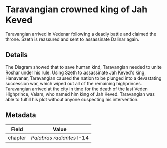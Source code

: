 # Taravangian crowned king of Jah Keved
Taravangian arrived in Vedenar following a deadly battle and claimed the throne. Szeth is reassured and sent to assassinate Dalinar again.

## Details
The Diagram showed that to save human kind, Taravangian needed to unite Roshar under his rule. Using Szeth to assassinate Jah Keved's king, Hanavanar, Taravangian caused the nation to be plunged into a devastating succession war, which wiped out all of the remaining highprinces. Taravangian arrived at the city in time for the death of the last Veden Highprince, Valam, who named him king of Jah Keved. Taravangian was able to fulfill his plot without anyone suspecting his intervention.

## Metadata
| Field | Value |
| ----- | ----- |
| chapter | *Palabras radiantes* I-14 |
